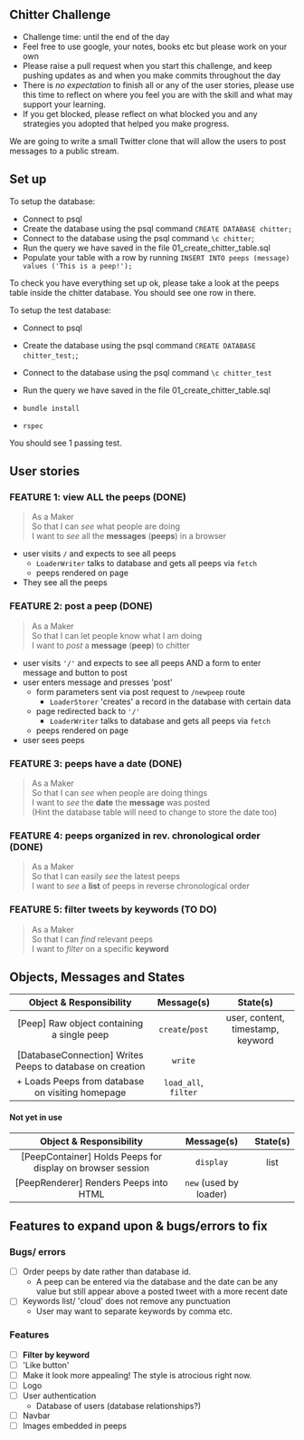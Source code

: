 ## Chitter Challenge

* Challenge time: until the end of the day
* Feel free to use google, your notes, books etc but please work on your own
* Please raise a pull request when you start this challenge, and keep pushing updates as and when you make commits throughout the day
* There is _no expectation_ to finish all or any of the user stories, please use this time to reflect on where you feel you are with the skill and what may support your learning.
* If you get blocked, please reflect on what blocked you and any strategies you adopted that helped you make progress.

We are going to write a small Twitter clone that will allow the users to post messages to a public stream.

## Set up

To setup the database:

* Connect to psql
* Create the database using the psql command `CREATE DATABASE chitter;`
* Connect to the database using the psql command `\c chitter`;
* Run the query we have saved in the file 01_create_chitter_table.sql
* Populate your table with a row by running `INSERT INTO peeps (message) values ('This is a peep!');`

To check you have everything set up ok, please take a look at the peeps table inside the chitter database. You should see one row in there.  

To setup the test database:
* Connect to psql
* Create the database using the psql
command `CREATE DATABASE chitter_test;`;
* Connect to the database using the psql command `\c chitter_test`
* Run the query we have saved in the file 01_create_chitter_table.sql

* `bundle install`
* `rspec`

You should see 1 passing test.

## User stories

### FEATURE 1: view ALL the peeps (DONE)
> As a Maker  
> So that I can _see_ what people are doing  
> I want to _see_ all the **messages** (**peeps**) in a browser  
  
- user visits `/` and expects to see all peeps
    - `LoaderWriter` talks to database and gets all peeps via `fetch`
    - peeps rendered on page
- They see all the peeps

### FEATURE 2: post a peep (DONE)
> As a Maker  
> So that I can let people know what I am doing  
> I want to _post_ a **message** (**peep**) to chitter  

- user visits `'/'` and expects to see all peeps AND a form to enter message and button to post
- user enters message and presses 'post'
    - form parameters sent via post request to `/newpeep` route
        - `LoaderStorer` 'creates' a record in the database with certain data
    - page redirected back to `'/'`
        - `LoaderWriter` talks to database and gets all peeps via `fetch`
    - peeps rendered on page
- user sees peeps

### FEATURE 3: peeps have a date (DONE)
> As a Maker  
> So that I can _see_ when people are doing things  
> I want to _see_ the **date** the **message** was posted  
> (Hint the database table will need to change to store the date too)  

### FEATURE 4: peeps organized in rev. chronological order (DONE)
> As a Maker  
> So that I can easily _see_ the latest peeps  
> I want to _see_ a **list** of peeps in reverse chronological order  

### FEATURE 5: filter tweets by keywords (TO DO)
> As a Maker  
> So that I can _find_ relevant peeps  
> I want to _filter_ on a specific **keyword**  

## Objects, Messages and States

|        Object &                     Responsibility         |      Message(s)      |             State(s)              |
| :--------------------------------------------------------: | :------------------: | :-------------------------------: |
|         [Peep] Raw object containing a single peep         |   `create`/`post`    | user, content, timestamp, keyword |
| [DatabaseConnection]  Writes Peeps to database on creation |       `write`        |                                   |
|      + Loads Peeps from database on visiting homepage      | `load_all`, `filter` |                                   |

#### Not yet in use
|        Object &                     Responsibility         |       Message(s)       | State(s) |
| :--------------------------------------------------------: | :--------------------: | :------: |
| [PeepContainer] Holds Peeps for display on browser session |       `display`        |   list   |
|           [PeepRenderer] Renders Peeps into HTML           | `new` (used by loader) |          |  
  
## Features to expand upon & bugs/errors to fix
### Bugs/ errors
- [ ] Order peeps by date rather than database id.
  - A peep can be entered via the database and the date can be any value but still appear above a posted tweet with a more recent date  
- [ ] Keywords list/ 'cloud' does not remove any punctuation
  - User may want to separate keywords by comma etc.  

### Features
- [ ] **Filter by keyword**
- [ ] 'Like button'
- [ ] Make it look more appealing! The style is atrocious right now.
- [ ] Logo
- [ ] User authentication
  -  Database of users (database relationships?)
- [ ] Navbar
- [ ] Images embedded in peeps
